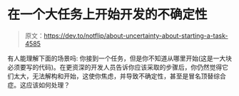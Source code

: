 # 在一个大任务上开始开发的不确定性

> 原文：<https://dev.to/notflip/about-uncertainty-about-starting-a-task-4585>

有人能理解下面的场景吗:
你接到一个任务，但是你不知道从哪里开始(这是一大块必须要写的代码)。在更资深的开发人员告诉你应该采取的步骤后，你仍然觉得它们太大，无法解构和开始，这使你焦虑，并导致不确定性，甚至是冒名顶替综合症。这应该如何处理？